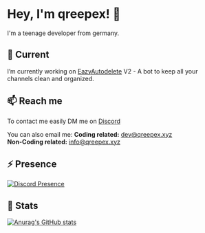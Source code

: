 # Hey, I'm qreepex! 👋

I'm a teenage developer from germany.

## 🔭 Current

I’m currently working on [EazyAutodelete](https://i.qreepex.xyz) V2 - A bot to keep all your channels clean and organized.

## 📫 Reach me

To contact me easily DM me on [Discord](https://discord.com/channels/@me/552530299423293441)

You can also email me:
**Coding related:** [dev@qreepex.xyz](mailto://dev@qreepex.xyz)<br>
**Non-Coding related:** [info@qreepex.xyz](mailto://info@qreepex.xyz)

<!--
- 🔭 I’m currently working on ...
- 🌱 I’m currently learning ...
- 👯 I’m looking to collaborate on ...
- 🤔 I’m looking for help with ...
- 💬 Ask me about ...
- 📫 How to reach me: ...
- 😄 Pronouns: ...
- ⚡ Fun fact: ...
-->

## ⚡ Presence
[![Discord Presence](https://lanyard-profile-readme.vercel.app/api/552530299423293441)](https://discord.com/users/552530299423293441)

## 📢 Stats
[![Anurag's GitHub stats](https://github-readme-stats.vercel.app/api/top-langs?username=qreepex)](https://github.com/qreepex)
